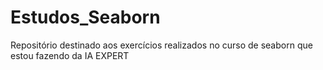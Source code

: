 # Estudos_Seaborn
Repositório destinado aos exercícios realizados no curso de seaborn que estou fazendo da IA EXPERT
